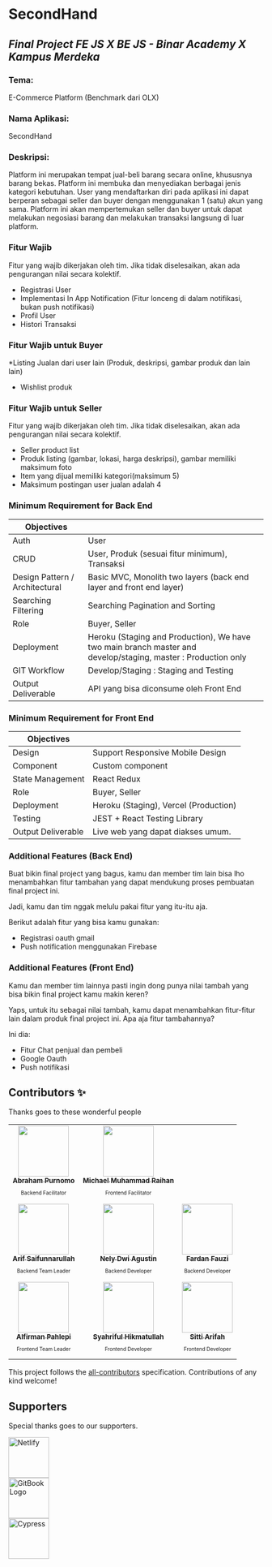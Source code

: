 # SecondHand
## _Final Project FE JS X BE JS - Binar Academy X Kampus Merdeka_

### Tema:
E-Commerce Platform (Benchmark dari OLX)

### Nama Aplikasi:
SecondHand

### Deskripsi:
Platform ini merupakan tempat jual-beli barang secara online, khususnya barang bekas. Platform ini membuka dan menyediakan berbagai jenis
kategori kebutuhan. User yang mendaftarkan diri pada aplikasi ini dapat berperan sebagai seller dan buyer dengan menggunakan 1 (satu) akun
yang sama. Platform ini akan mempertemukan seller dan buyer untuk dapat melakukan negosiasi barang dan melakukan transaksi langsung di luar
platform.

### Fitur Wajib
Fitur yang wajib dikerjakan oleh tim. Jika tidak diselesaikan, akan ada
pengurangan nilai secara kolektif.
- Registrasi User
- Implementasi In App Notification (Fitur lonceng di dalam notifikasi, bukan push notifikasi)
- Profil User
- Histori Transaksi

### Fitur Wajib untuk Buyer
*Listing Jualan dari user lain (Produk, deskripsi, gambar produk dan lain
lain)
- Wishlist produk

### Fitur Wajib untuk Seller
Fitur yang wajib dikerjakan oleh tim. Jika tidak diselesaikan, akan ada
pengurangan nilai secara kolektif.
- Seller product list
- Produk listing (gambar, lokasi, harga deskripsi), gambar memiliki maksimum foto
- Item yang dijual memiliki kategori(maksimum 5)
- Maksimum postingan user jualan adalah 4

### Minimum Requirement for Back End

| Objectives |  |
| ------ | ------ |
| Auth | User |
| CRUD | User, Produk (sesuai fitur minimum), Transaksi |
| Design Pattern / Architectural | Basic MVC, Monolith two layers (back end layer and front end layer) |
| Searching Filtering | Searching Pagination and Sorting |
| Role | Buyer, Seller |
| Deployment | Heroku (Staging and Production), We have two main branch master and develop/staging, master : Production only |
| GIT Workflow | Develop/Staging : Staging and Testing |
| Output Deliverable | API yang bisa diconsume oleh Front End |

### Minimum Requirement for Front End

| Objectives |  |
| ------ | ------ |
| Design | Support Responsive Mobile Design |
| Component | Custom component |
| State Management | React Redux |
| Role | Buyer, Seller |
| Deployment | Heroku (Staging), Vercel (Production) |
| Testing | JEST + React Testing Library |
| Output Deliverable | Live web yang dapat diakses umum. |

### Additional Features (Back End)
Buat bikin final project yang bagus, kamu dan member tim lain bisa lho
menambahkan fitur tambahan yang dapat mendukung proses pembuatan
final project ini.

Jadi, kamu dan tim nggak melulu pakai fitur yang itu-itu aja.

Berikut adalah fitur yang bisa kamu gunakan:
- Registrasi oauth gmail
- Push notification menggunakan Firebase

### Additional Features (Front End)
Kamu dan member tim lainnya pasti ingin dong punya nilai tambah yang
bisa bikin final project kamu makin keren?

Yaps, untuk itu sebagai nilai tambah, kamu dapat menambahkan fitur-fitur
lain dalam produk final project ini. Apa aja fitur tambahannya?

Ini dia:
- Fitur Chat penjual dan pembeli
- Google Oauth
- Push notifikasi

## Contributors ✨

Thanks goes to these wonderful people

<!-- ALL-CONTRIBUTORS-LIST:START - Do not remove or modify this section -->
<!-- prettier-ignore-start -->
<!-- markdownlint-disable -->
<table>
  <tr>
    <td align="center"><a href="https://github.com/apurnomo144"><img src="https://avatars.githubusercontent.com/u/107606630?v=4" width="100px;" alt=""/><br /><sub><b>Abraham Purnomo</b></sub></a><br /><p style="font-size:10px">Backend Facilitator</p></td>
    <td align="center"><a href="https://github.com/raihan-muhammad"><img src="https://avatars.githubusercontent.com/u/51007619?v=4" width="100px;" alt=""/><br /><sub><b>Michael Muhammad Raihan</b></sub></a><br /><p style="font-size:10px">Frontend Facilitator</p></td>
  </tr>
  <tr>
    <td align="center"><a href="https://github.com/pupunn"><img src="https://avatars.githubusercontent.com/u/57618565?v=4" width="100px;" alt=""/><br /><sub><b>Arif Saifunnarullah</b></sub></a><br /><p style="font-size:10px">Backend Team Leader</p></td>
    <td align="center"><a href="https://github.com/nee18"><img src="https://avatars.githubusercontent.com/u/99226926?v=4" width="100px;" alt=""/><br /><sub><b>Nely Dwi Agustin</b></sub></a><br /><p style="font-size:10px">Backend Developer</p></td>
    <td align="center"><a href="https://github.com/Danz29"><img src="https://avatars.githubusercontent.com/u/99729025?v=4" width="100px;" alt=""/><br /><sub><b>Fardan Fauzi</b></sub></a><br /><p style="font-size:10px">Backend Developer</p></td>
  </tr>
  <tr>
    <td align="center"><a href="https://github.com/alfirmanpahlepi"><img src="https://avatars.githubusercontent.com/u/78687274?s=96&v=4" width="100px;" alt=""/><br /><sub><b>Alfirman Pahlepi</b></sub></a><br /><p style="font-size:10px">Frontend Team Leader</p></td>
    <td align="center"><a href="https://github.com/syahriful"><img src="https://avatars.githubusercontent.com/u/46914429?v=4" width="100px;" alt=""/><br /><sub><b>Syahriful Hikmatullah</b></sub></a><br /><p style="font-size:10px">Frontend  Developer</p></td>
    <td align="center"><a href="https://github.com/Sittiarifah"><img src="https://avatars.githubusercontent.com/u/99728741?v=4" width="100px;" alt=""/><br /><sub><b>Sitti Arifah</b></sub></a><br /><p style="font-size:10px">Frontend Developer</p></td>
  </tr>
</table>

<!-- markdownlint-restore -->
<!-- prettier-ignore-end -->

<!-- ALL-CONTRIBUTORS-LIST:END -->

This project follows the [all-contributors](https://github.com/all-contributors/all-contributors) specification. Contributions of any kind welcome!

## Supporters

Special thanks goes to our supporters.

<p>
  <a href="https://www.netlify.com/" target="_blank" rel="noopener noreferrer"><img height="80" src="https://global-uploads.webflow.com/5e70b9a791ceb781b605048c/62c5720d8b3b6003c2f46fa4_logo-binar-academy.svg" alt="Netlify"></a><br/>
  <a href="https://www.gitbook.com/" target="_blank" rel="noopener noreferrer"><img height="80" src="https://kampusmerdeka.kemdikbud.go.id/static/media/logo-white@2x.5330316a.webp" alt="GitBook Logo"></a></br>
  <a href="https://www.cypress.io/" target="_blank" rel="noopener noreferrer"><img height="80" alt="Cypress" src="https://kampusmerdeka.kemdikbud.go.id/static/media/logo-pendidikan@2x.0ce0acdc.webp" /></a>
</p>

